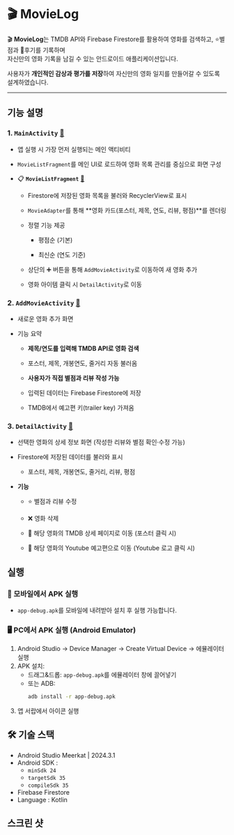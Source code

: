# 🎬 MovieLog

🎬 **MovieLog**는 TMDB API와 Firebase Firestore를 활용하여 영화를 검색하고, ⭐별점과 📝후기를 기록하며  
자신만의 영화 기록을 남길 수 있는 안드로이드 애플리케이션입니다.  

사용자가 **개인적인 감상과 평가를 저장**하여 자신만의 영화 일지를 만들어갈 수 있도록 설계하였습니다.

--- 
## 기능 설명

### 1. `MainActivity` [🔗](app/src/main/java/com/example/termproject/MainActivity.kt)

- 앱 실행 시 가장 먼저 실행되는 메인 액티비티 

- `MovieListFragment`를 메인 UI로 로드하여 영화 목록 관리를 중심으로 화면 구성

- 📋 **`MovieListFragment`** [🔗](app/src/main/java/com/example/termproject/MovieListFragment.kt)

    - Firestore에 저장된 영화 목록을 불러와 RecyclerView로 표시

    - `MovieAdapter`를 통해 **영화 카드(포스터, 제목, 연도, 리뷰, 평점)**를 렌더링
    
    - 정렬 기능 제공

        - 평점순 (기본)

        - 최신순 (연도 기준)

    - 상단의 ➕ 버튼을 통해 `AddMovieActivity`로 이동하여 새 영화 추가

    - 영화 아이템 클릭 시 `DetailActivity`로 이동

### 2. `AddMovieActivity` [🔗](app/src/main/java/com/example/termproject/AddMovieActivity.kt)

- 새로운 영화 추가 화면

- 기능 요약

    - **제목/연도를 입력해 TMDB API로 영화 검색**

    - 포스터, 제목, 개봉연도, 줄거리 자동 불러옴

    - **사용자가 직접 별점과 리뷰 작성 가능**

    - 입력된 데이터는 Firebase Firestore에 저장

    - TMDB에서 예고편 키(trailer key) 가져옴

### 3. `DetailActivity` [🔗](app/src/main/java/com/example/termproject/DetailActivity.kt)

- 선택한 영화의 상세 정보 화면 (작성한 리뷰와 별점 확인·수정 가능)

- Firestore에 저장된 데이터를 불러와 표시

    - 포스터, 제목, 개봉연도, 줄거리, 리뷰, 평점

- **기능**

    - ⭐ 별점과 리뷰 수정

    - ❌ 영화 삭제
 
    - 🎥 해당 영화의 TMDB 상세 페이지로 이동 (포스터 클릭 시)

    - 🎥 해당 영화의 Youtube 예고편으로 이동 (Youtube 로고 클릭 시)

## 실행

### 📱 모바일에서 APK 실행

- `app-debug.apk`를 모바일에 내려받아 설치 후 실행 가능합니다.

### 🖥️ PC에서 APK 실행 (Android Emulator)

1. Android Studio → Device Manager → Create Virtual Device → 에뮬레이터 실행
2. APK 설치:
   - 드래그&드롭: `app-debug.apk`를 에뮬레이터 창에 끌어넣기
   - 또는 ADB:
     ```bash
     adb install -r app-debug.apk
     ```
3. 앱 서랍에서 아이콘 실행

## 🛠️ 기술 스택

- Android Studio Meerkat | 2024.3.1
- Android SDK :
  - `minSdk 24`
  - `targetSdk 35`
  - `compileSdk 35`
- Firebase Firestore
- Language : Kotlin


## 스크린 샷
